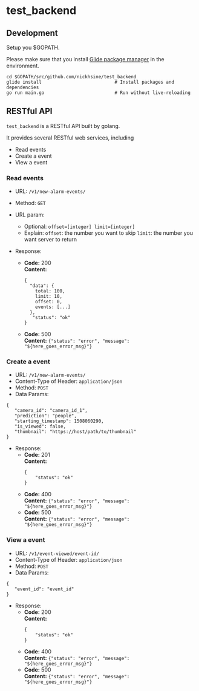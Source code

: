 # test_backend

## Development
Setup you $GOPATH.

Please make sure that you install [Glide
  package manager](https://github.com/Masterminds/glide) in the environment.

```
cd $GOPATH/src/github.com/nickhsine/test_backend
glide install                           # Install packages and dependencies
go run main.go                          # Run without live-reloading
```

## RESTful API
`test_backend` is a RESTful API built by golang.

It provides several RESTful web services, including
- Read events
- Create a event
- View a event


### Read events
- URL: `/v1/new-alarm-events/`
- Method: `GET`
- URL param:
  * Optional:
  `
  offset=[integer]
  limit=[integer]
  `
  * Explain:
  `offset`: the number you want to skip
  `limit`: the number you want server to return

- Response:
  * **Code:** 200 <br />
    **Content:**
    ```
    {
      "data": {
        total: 100,
        limit: 10,
        offset: 0,
        events: [...]
      },
       "status": "ok"
    }
    ```
  * **Code:** 500 <br />
  **Content:** `{"status": "error", "message": "${here_goes_error_msg}"}`

### Create a event
- URL: `/v1/new-alarm-events/`
- Content-Type of Header: `application/json`
- Method: `POST`
- Data Params:
```
{
   "camera_id": "camera_id_1",
   "prediction": "people",
   "starting_timestamp": 1508060290,
   "is_viewed": false,
   "thumbnail": "https://host/path/to/thumbnail"
}
```

- Response: 
  * **Code:** 201 <br />
    **Content:**
    ```
    {
        "status": "ok"
    }
    ```
  * **Code:** 400 <br />
  **Content:** `{"status": "error", "message": "${here_goes_error_msg}"}`
  * **Code:** 500 <br />
  **Content:** `{"status": "error", "message": "${here_goes_error_msg}"}`
 
### View a event
- URL: `/v1/event-viewed/event-id/`
- Content-Type of Header: `application/json`
- Method: `POST`
- Data Params:
```
{
   "event_id": "event_id"
}
```

- Response: 
  * **Code:** 200 <br />
    **Content:**
    ```
    {
        "status": "ok"
    }
    ```
  * **Code:** 400 <br />
  **Content:** `{"status": "error", "message": "${here_goes_error_msg}"}`
  * **Code:** 500 <br />
  **Content:** `{"status": "error", "message": "${here_goes_error_msg}"}`
